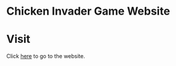# Chicken Invader Game Website

# Visit
Click [here](https://isalma.github.io/Chicken-Invaders-Game-Website/) to go to the website.
